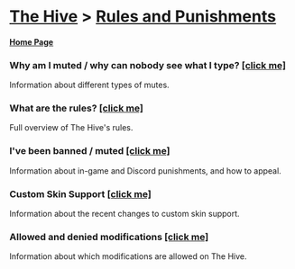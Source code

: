 # [The Hive](https://hive.growtopics.xyz/hive/) > [Rules and Punishments](https://hive.growtopics.xyz/hive/rules/)

#### [Home Page](https://hive.growtopics.xyz/)

### Why am I muted / why can nobody see what I type? [[click me]](https://hive.growtopics.xyz/hive/rules/mutes/)
Information about different types of mutes.

### What are the rules? [[click me]](https://hive.growtopics.xyz/hive/rules/guidelines/)
Full overview of The Hive's rules.

### I've been banned / muted [[click me]](https://hive.growtopics.xyz/hive/rules/bans/)
Information about in-game and Discord punishments, and how to appeal.

### Custom Skin Support [[click me]](https://hive.growtopics.xyz/hive/rules/skins/)
Information about the recent changes to custom skin support.

### Allowed and denied modifications [[click me]](https://hive.growtopics.xyz/hive/rules/modifications/)
Information about which modifications are allowed on The Hive.
